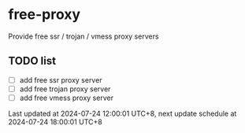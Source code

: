 
# free-proxy
Provide free ssr / trojan / vmess proxy servers


## TODO list
- [ ] add free ssr proxy server
- [ ] add free trojan proxy server
- [ ] add free vmess proxy server

Last updated at 2024-07-24 12:00:01 UTC+8, next update schedule at 2024-07-24 18:00:01 UTC+8

